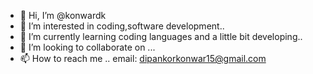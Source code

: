 - 👋 Hi, I’m @konwardk
- 👀 I’m interested in coding,software development..
- 🌱 I’m currently learning coding languages and a little bit developing..
- 💞️ I’m looking to collaborate on ...
- 📫 How to reach me .. email: dipankorkonwar15@gmail.com

<!---
konwardk/konwardk is a ✨ special ✨ repository because its `README.md` (this file) appears on your GitHub profile.
You can click the Preview link to take a look at your changes.
--->
